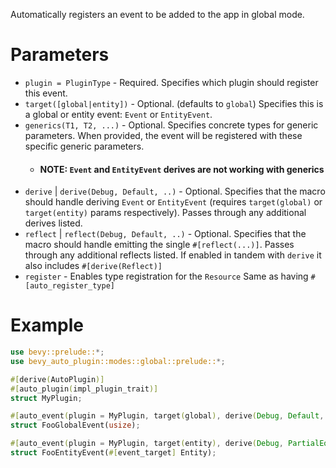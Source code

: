 Automatically registers an event to be added to the app in global mode.

# Parameters
- `plugin = PluginType` - Required. Specifies which plugin should register this event.
- `target([global|entity])` - Optional. (defaults to `global`) Specifies this is a global or entity event: `Event` or `EntityEvent`.
- `generics(T1, T2, ...)` - Optional. Specifies concrete types for generic parameters.
  When provided, the event will be registered with these specific generic parameters.
  - #### NOTE: `Event` and `EntityEvent` derives are not working with generics
- `derive` | `derive(Debug, Default, ..)` - Optional. Specifies that the macro should handle deriving `Event` or `EntityEvent` (requires `target(global)` or `target(entity)` params respectively). 
  Passes through any additional derives listed.
- `reflect` | `reflect(Debug, Default, ..)` - Optional. Specifies that the macro should handle emitting the single `#[reflect(...)]`.
  Passes through any additional reflects listed.
  If enabled in tandem with `derive` it also includes `#[derive(Reflect)]` 
- `register` - Enables type registration for the `Resource`
  Same as having `#[auto_register_type]`

# Example
```rust
use bevy::prelude::*;
use bevy_auto_plugin::modes::global::prelude::*;

#[derive(AutoPlugin)]
#[auto_plugin(impl_plugin_trait)]
struct MyPlugin;

#[auto_event(plugin = MyPlugin, target(global), derive(Debug, Default, PartialEq), reflect,  register)]
struct FooGlobalEvent(usize);

#[auto_event(plugin = MyPlugin, target(entity), derive(Debug, PartialEq), reflect,  register)]
struct FooEntityEvent(#[event_target] Entity);
```